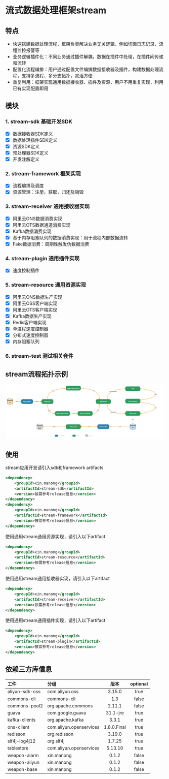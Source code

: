 # 流式数据处理框架stream

## 特点
* 快速搭建数据处理流程，框架负责解决业务无关逻辑，例如切面日志记录，流程监控报警等
* 业务逻辑插件化：不同业务通过插件解耦，数据在插件中处理，在插件间传递和流转
* 配置化流程编排：用户通过配置文件编排数据接收器及插件，构建数据处理流程，支持多流程、多分支拓扑，灵活方便
* 重复利用：框架实现通用数据接收器、插件及资源，用户不用重复实现，利用已有实现配置即用

## 模块

### 1. stream-sdk 基础开发SDK
  - [x] 数据接收器SDK定义
  - [x] 数据处理插件SDK定义
  - [x] 资源SDK定义
  - [x] 预处理器SDK定义
  - [x] 开发注解定义
### 2. stream-framework 框架实现
  - [x] 流程编排及调度
  - [x] 资源管理：注册，获取，归还及销毁
### 3. stream-receiver 通用接收器实现
  - [x] 阿里云ONS数据消费实现
  - [x] 阿里云OTS数据通道消费实现
  - [x] Kafka数据消费实现
  - [x] 基于内存阻塞队列的数据消费实现：用于流程内部数据流转
  - [x] Fake数据消费：周期性触发伪数据消费
### 4. stream-plugin 通用插件实现
  - [x] 速度控制插件
### 5. stream-resource 通用资源实现
  - [x] 阿里云ONS数据生产实现
  - [x] 阿里云OSS客户端实现
  - [x] 阿里云OTS客户端实现
  - [x] Kafka数据生产实现
  - [x] Redis客户端实现
  - [x] 单进程速度控制器
  - [x] 分布式速度控制器
  - [x] 内存阻塞队列
### 6. stream-test 测试相关套件

## stream流程拓扑示例

![stream_flow](https://github.com/frankcl/stream/blob/main/image/stream_flow.png)

## 使用

stream应用开发请引入sdk和framework artifacts

```xml
<dependency>
    <groupId>xin.manong</groupId>
    <artifactId>stream-sdk</artifactId>
    <version>按需参考release信息</version>
</dependency>
<dependency>
    <groupId>xin.manong</groupId>
    <artifactId>stream-framework</artifactId>
    <version>按需参考release信息</version>
</dependency>
```

使用通用stream通用资源实现，请引入以下artifact

```xml
<dependency>
    <groupId>xin.manong</groupId>
    <artifactId>stream-resource</artifactId>
    <version>按需参考release信息</version>
</dependency>
```

使用通用stream通用接收器实现，请引入以下artifact

```xml
<dependency>
    <groupId>xin.manong</groupId>
    <artifactId>stream-receiver</artifactId>
    <version>按需参考release信息</version>
</dependency>
```

使用通用stream通用插件实现，请引入以下artifact

```xml
<dependency>
    <groupId>xin.manong</groupId>
    <artifactId>stream-plugin</artifactId>
    <version>按需参考release信息</version>
</dependency>
```

## 依赖三方库信息

| 工件             | 分组                      |     版本      | optional |
|:---------------|:------------------------|:-----------:|:--------:|
| aliyun-sdk-oss | com.aliyun.oss          |   3.15.0    |   true   |
| commons-cli    | commons-cli             |     1.3     |  false   |
| commons-pool2  | org.apache.commons      |   2.11.1    |  false   |
| guava          | com.google.guava        |  31.1-jre   |   true   |
| kafka-clients  | org.apache.kafka        |    3.3.1    |   true   |
| ons-client     | com.aliyun.openservices | 1.8.0.Final |   true   |
| redisson       | org.redisson            |   3.19.0    |   true   | 
| slf4j-log4j12  | org.slf4j               |   1.7.25    |   true   |
| tablestore     | com.aliyun.openservices |   5.13.10   |   true   |
| weapon-alarm   | xin.manong              |    0.1.2    |  false   |
| weapon-aliyun  | xin.manong              |    0.1.2    |  false   |
| weapon-base    | xin.manong              |    0.1.2    |  false   |

